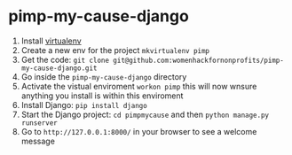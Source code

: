 # pimp-my-cause-django

1. Install [virtualenv](https://virtualenv.pypa.io/en/stable/)
2. Create a new env for the project `mkvirtualenv pimp`
3. Get the code: `git clone git@github.com:womenhackfornonprofits/pimp-my-cause-django.git`
4. Go inside the `pimp-my-cause-django` directory
5. Activate the vistual enviroment `workon pimp` this will now wnsure anything you install is within this enviroment
5. Install Django: `pip install django`
6. Start the Django project: ```cd pimpmycause``` and then `python manage.py runserver`
7. Go to `http://127.0.0.1:8000/` in your browser to see a welcome message